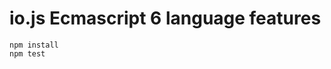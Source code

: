 io.js Ecmascript 6 language features
====================================

    npm install
    npm test
    

